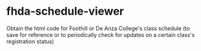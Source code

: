 # fhda-schedule-viewer
Obtain the html code for Foothill or De Anza College's class schedule (to save for reference or to periodically check for updates on a certain class's registration status)

